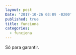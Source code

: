 ```yaml
---
layout: post
Date: '2017-10-26 03:09 -0200'
published: true
title: funciona
categories:
  - funciona
---
```

Só para garantir.

